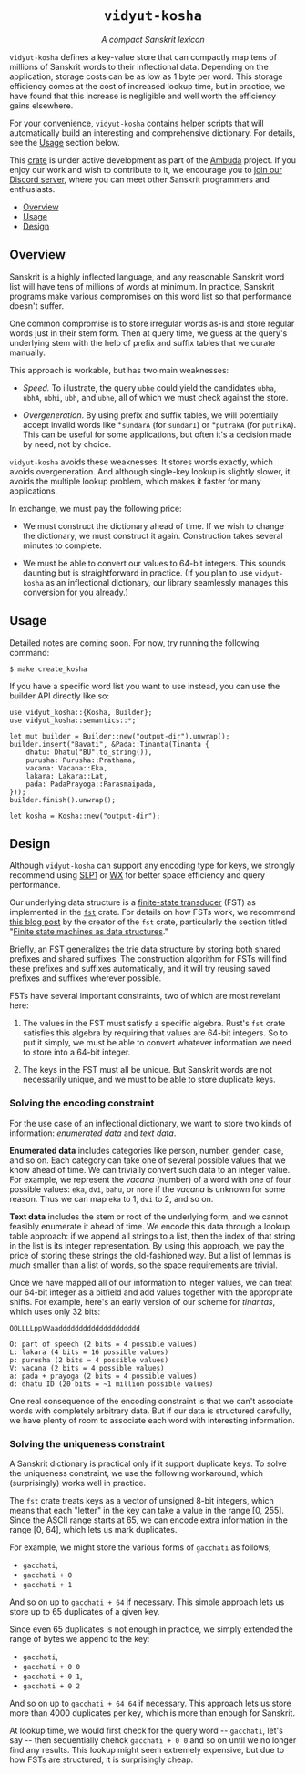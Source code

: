 <div align="center">
<h1><code>vidyut-kosha</code></h1>
<p><i>A compact Sanskrit lexicon</i></p>
</div>

`vidyut-kosha` defines a key-value store that can compactly map tens of
millions of Sanskrit words to their inflectional data. Depending on the
application, storage costs can be as low as 1 byte per word. This storage
efficiency comes at the cost of increased lookup time, but in practice, we have
found that this increase is negligible and well worth the efficiency gains
elsewhere.

For your convenience, `vidyut-kosha` contains helper scripts that will
automatically build an interesting and comprehensive dictionary. For details,
see the [Usage](#usage) section below.

This [crate][crate] is under active development as part of the [Ambuda][ambuda]
project. If you enjoy our work and wish to contribute to it, we encourage you
to [join our Discord server][discord], where you can meet other Sanskrit
programmers and enthusiasts.

- [Overview](#overview)
- [Usage](#usage)
- [Design](#design)

[crate]: https://doc.rust-lang.org/book/ch07-01-packages-and-crates.html
[ambuda]: https://ambuda.org
[discord]: https://discord.gg/7rGdTyWY7Z


Overview
--------

Sanskrit is a highly inflected language, and any reasonable Sanskrit word list
will have tens of millions of words at minimum. In practice, Sanskrit programs
make various compromises on this word list so that performance doesn't suffer.

One common compromise is to store irregular words as-is and store regular words
just in their stem form. Then at query time, we guess at the query's underlying
stem with the help of prefix and suffix tables that we curate manually.

This approach is workable, but has two main weaknesses:

- *Speed.* To illustrate, the query `ubhe` could yield the candidates `ubha`,
  `ubhA`, `ubhi`, `ubh`, and `ubhe`, all of which we must check against the
  store.

- *Overgeneration*. By using prefix and suffix tables, we will potentially
  accept invalid words like \*`sundarA` (for `sundarI`) or \*`putrakA` (for
  `putrikA`). This can be useful for some applications, but often it's a
  decision made by need, not by choice.

`vidyut-kosha` avoids these weaknesses. It stores words exactly, which avoids
overgeneration. And although single-key lookup is slightly slower, it avoids the
multiple lookup problem, which makes it faster for many applications.

In exchange, we must pay the following price:

- We must construct the dictionary ahead of time. If we wish to change the
  dictionary, we must construct it again. Construction takes several minutes to
  complete.

- We must be able to convert our values to 64-bit integers. This sounds
  daunting but is straightforward in practice. (If you plan to use
  `vidyut-kosha` as an inflectional dictionary, our library seamlessly manages
  this conversion for you already.)


Usage
-----

Detailed notes are coming soon. For now, try running the following command:

```shell
$ make create_kosha
```

If you have a specific word list you want to use instead, you can use the
builder API directly like so:

```rust,no_run
use vidyut_kosha::{Kosha, Builder};
use vidyut_kosha::semantics::*;

let mut builder = Builder::new("output-dir").unwrap();
builder.insert("Bavati", &Pada::Tinanta(Tinanta {
    dhatu: Dhatu("BU".to_string()),
    purusha: Purusha::Prathama,
    vacana: Vacana::Eka,
    lakara: Lakara::Lat,
    pada: PadaPrayoga::Parasmaipada,
}));
builder.finish().unwrap();

let kosha = Kosha::new("output-dir");
```


Design
------

Although `vidyut-kosha` can support any encoding type for keys, we strongly
recommend using [SLP1][slp1] or [WX][wx] for better space efficiency and query
performance.

Our underlying data structure is a [finite-state transducer][fst-wiki] (FST) as
implemented in the [`fst`][fst-crate] crate. For details on how FSTs work, we
recommend [this blog post][fst-blog] by the creator of the `fst` crate,
particularly the section titled "[Finite state machines as data
structures][fst-blog-section]."

Briefly, an FST generalizes the [trie][trie] data structure by storing both
shared prefixes and shared suffixes. The construction algorithm for FSTs will
find these prefixes and suffixes automatically, and it will try reusing saved
prefixes and suffixes wherever possible.

FSTs have several important constraints, two of which are most revelant here:

1. The values in the FST must satisfy a specific algebra. Rust's `fst` crate
   satisfies this algebra by requiring that values are 64-bit integers. So to
   put it simply, we must be able to convert whatever information we need to
   store into a 64-bit integer.

2. The keys in the FST must all be unique. But Sanskrit words are not
   necessarily unique, and we must to be able to store duplicate keys.

[slp1]: https://en.wikipedia.org/wiki/SLP1
[wx]: https://en.wikipedia.org/wiki/WX_notation
[trie]: https://en.wikipedia.org/wiki/Trie
[fst-wiki]: https://en.wikipedia.org/wiki/Finite-state_transducer
[fst-crate]: https://docs.rs/fst/latest/fst/index.html
[fst-blog]: https://blog.burntsushi.net/transducers/
[fst-blog-section]: https://blog.burntsushi.net/transducers/#finite-state-machines-as-data-structures


### Solving the encoding constraint

For the use case of an inflectional dictionary, we want to store two kinds of
information: *enumerated data* and *text data*.

**Enumerated data** includes categories like person, number, gender, case, and
so on. Each category can take one of several possible values that we know ahead
of time. We can trivially convert such data to an integer value. For example,
we represent the *vacana* (number) of a word with one of four possible values:
`eka`, `dvi`, `bahu`, or `none` if the *vacana* is unknown for some reason.
Thus we can map `eka` to 1, `dvi` to 2, and so on.

**Text data** includes the stem or root of the underlying form, and we cannot
feasibly enumerate it ahead of time. We encode this data through a lookup table
approach: if we append all strings to a list, then the index of that string in
the list is its integer representation. By using this approach, we pay the
price of storing these strings the old-fashioned way. But a list of lemmas is
*much* smaller than a list of words, so the space requirements are trivial.

Once we have mapped all of our information to integer values, we can treat our
64-bit integer as a bitfield and add values together with the appropriate
shifts. For example, here's an early version of our scheme for *tinantas*,
which uses only 32 bits:

```text
OOLLLLppVVaadddddddddddddddddddd

O: part of speech (2 bits = 4 possible values)
L: lakara (4 bits = 16 possible values)
p: purusha (2 bits = 4 possible values)
V: vacana (2 bits = 4 possible values)
a: pada + prayoga (2 bits = 4 possible values)
d: dhatu ID (20 bits = ~1 million possible values)
```

One real consequence of the encoding constraint is that we can't associate
words with completely arbitrary data. But if our data is structured carefully,
we have plenty of room to associate each word with interesting information.


### Solving the uniqueness constraint

A Sanskrit dictionary is practical only if it support duplicate keys. To solve
the uniqueness constraint, we use the following workaround, which
(surprisingly) works well in practice.

The `fst` crate treats keys as a vector of unsigned 8-bit integers, which means
that each "letter" in the key can take a value in the range [0, 255]. Since the
ASCII range starts at 65, we can encode extra information in the range [0, 64],
which lets us mark duplicates.

For example, we might store the various forms of `gacchati` as follows;

- `gacchati`,
- `gacchati + 0`
- `gacchati + 1`

And so on up to `gacchati + 64` if necessary. This simple approach lets us
store up to 65 duplicates of a given key.

Since even 65 duplicates is not enough in practice, we simply extended the
range of bytes we append to the key:

- `gacchati`,
- `gacchati + 0 0`
- `gacchati + 0 1`,
- `gacchati + 0 2`

And so on up to `gacchati + 64 64` if necessary. This approach lets us store
more than 4000 duplicates per key, which is more than enough for Sanskrit.

At lookup time, we would first check for the query word -- `gacchati`, let's
say -- then sequentially chehck `gacchati + 0 0` and so on until we no longer
find any results. This lookup might seem extremely expensive, but due to how
FSTs are structured, it is surprisingly cheap.
